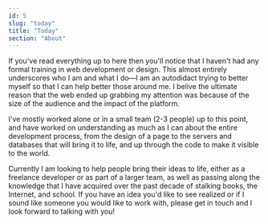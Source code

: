```yaml
---
id: 5
slug: "today"
title: "Today"
section: "About"
---
```


If you've read everything up to here then you'll notice that I haven't had any formal training in web development or design. This almost entirely underscores who I am and what I do—I am an autodidact trying to better myself so that I can help better those around me. I belive the ultimate reason that the web ended up grabbing my attention was because of the size of the audience and the impact of the platform.

I've mostly worked alone or in a small team (2-3 people) up to this point, and have worked on understanding as much as I can about the entire development process, from the design of a page to the servers and databases that will bring it to life, and up through the code to make it visible to the world.

Currently I am looking to help people bring their ideas to life, either as a freelance developer or as part of a larger team, as well as passing along the knowledge that I have acquired over the past decade of stalking books, the Internet, and school. If you have an idea you'd like to see realized or if I sound like someone you would like to work with, please get in touch and I look forward to talking with you!
